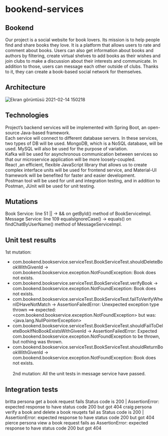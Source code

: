 # bookend-services
## Bookend
  Our project is a social website for book lovers. Its mission is to help people find and share
  books they love. It is a platform that allows users to rate and comment about books. Users can also get
  information about books and authors by filtering, create virtual shelves to add books as their wishes
  and join clubs to make a discussion about their interests and communicate. In addition to those, users 
  can message each other outside of clubs. Thanks to it, they can create a book-based social network for
  themselves. 
## Architecture
![Ekran görüntüsü 2021-02-14 150218](https://user-images.githubusercontent.com/37040918/107876215-b1805880-6ed5-11eb-80d9-ccd244238eb7.png)

## Technologies
  Project’s backend services will be implemented with Spring Boot, an open-source Java-based framework.<br />
  Each service will connect to different database servers. In these services, two types of DB will be used. MongoDB, which is a NoSQL database, will be used. MySQL will also be used for the purpose of variation. <br />
  Kafka will be used for asynchronous communication between services so that our microservice application will be more loosely-coupled. <br />
  React ,an efficient, flexible JavaScript library that allows us to create complex interface units will be used for frontend service, and Material-UI framework will be benefited for faster and easier development. <br />
  Postman tool will be used for unit and integration testing, and in addition to Postman, JUnit will be used for unit testing.<br />

## Mutations
Book Service: line 51 || -> && on getById() method of BookServiceImpl.<br />
Message Service: line 109 equalsIgnoreCase() -> equals() on findChatByUserName() method of MessageServiceImpl.<br />

## Unit test results
1st mutation: <br />
- com.bookend.bookservice.serviceTest.BookServiceTest.shouldDeleteBookWithGivenId -> com.bookend.bookservice.exception.NotFoundException: Book does not exists.<br />
- com.bookend.bookservice.serviceTest.BookServiceTest.verifyBook -> com.bookend.bookservice.exception.NotFoundException: Book does not exists.<br />
- com.bookend.bookservice.serviceTest.BookServiceTest.failToVerifyWhenIDHaveNotMatch -> AssertionFailedError: Unexpected exception type thrown ==> expected: <com.bookend.bookservice.exception.NotFoundException> but was: <java.lang.NullPointerException> <br />
- com.bookend.bookservice.serviceTest.BookServiceTest.shouldFailToDeleteBookIfNoBookExistsWithGivenId -> AssertionFailedError: Expected com.bookend.bookservice.exception.NotFoundException to be thrown, but nothing was thrown. <br />
- com.bookend.bookservice.serviceTest.BookServiceTest.shouldReturnBookWithGivenId -> com.bookend.bookservice.exception.NotFoundException: Book does not exists. <br /><br />
2nd mutation: All the unit tests in message service have passed.<br />

## Integration tests 
 britta persona get a book request fails Status code is 200 | AssertionError: expected response to have status code 200 but got 404
 craig persona verify a book and delete a book reuqets fail as Status code is 200 | AssertionError: expected response to have status code 200 but got 404
 pierce persona view a book request fails as AssertionError: expected response to have status code 200 but got 404